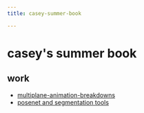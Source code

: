 ```yaml
---
title: casey-summer-book

---
```


casey's summer book
===


work
---
* [multiplane-animation-breakdowns](/Qt57s5pvTwmlZ1SY0p5bew)
* [posenet and segmentation tools](https://github.com/caseycann/posenet-multi-person)

